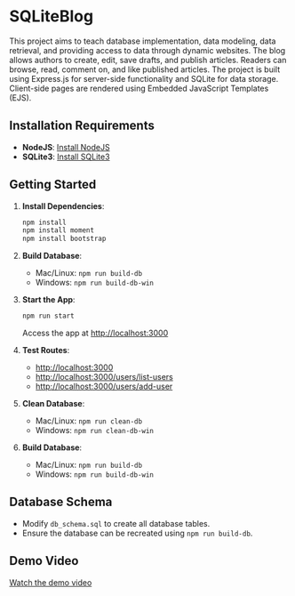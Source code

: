 # SQLiteBlog
This project aims to teach database implementation, data modeling, data retrieval, and providing access to data through dynamic websites. The blog allows authors to create, edit, save drafts, and publish articles. Readers can browse, read, comment on, and like published articles. The project is built using Express.js for server-side functionality and SQLite for data storage. Client-side pages are rendered using Embedded JavaScript Templates (EJS).

## Installation Requirements
- **NodeJS**: [Install NodeJS](https://nodejs.org/en/)
- **SQLite3**: [Install SQLite3](https://www.tutorialspoint.com/sqlite/sqlite_installation.htm)

## Getting Started

1. **Install Dependencies**:
   ```bash
   npm install
   npm install moment
   npm install bootstrap
   ```

2. **Build Database**:
   - Mac/Linux: `npm run build-db`
   - Windows: `npm run build-db-win`

3. **Start the App**:
   ```bash
   npm run start
   ```
   Access the app at [http://localhost:3000](http://localhost:3000)

4. **Test Routes**:
   - [http://localhost:3000](http://localhost:3000)
   - [http://localhost:3000/users/list-users](http://localhost:3000/users/list-users)
   - [http://localhost:3000/users/add-user](http://localhost:3000/users/add-user)

5. **Clean Database**:
   - Mac/Linux: `npm run clean-db`
   - Windows: `npm run clean-db-win`

6. **Build Database**:
   - Mac/Linux: `npm run build-db`
   - Windows: `npm run build-db-win`

## Database Schema
- Modify `db_schema.sql` to create all database tables.
- Ensure the database can be recreated using `npm run build-db`.

## Demo Video
[Watch the demo video](https://youtu.be/W7YTLWiYMbk)

